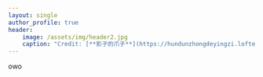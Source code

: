 ```yaml
---
layout: single
author_profile: true
header:
    image: /assets/img/header2.jpg
    caption: "Credit: [**影子的爪子**](https://hundunzhongdeyingzi.lofter.com/post/1e6c40df_1c8e9354d)"
---
```

owo